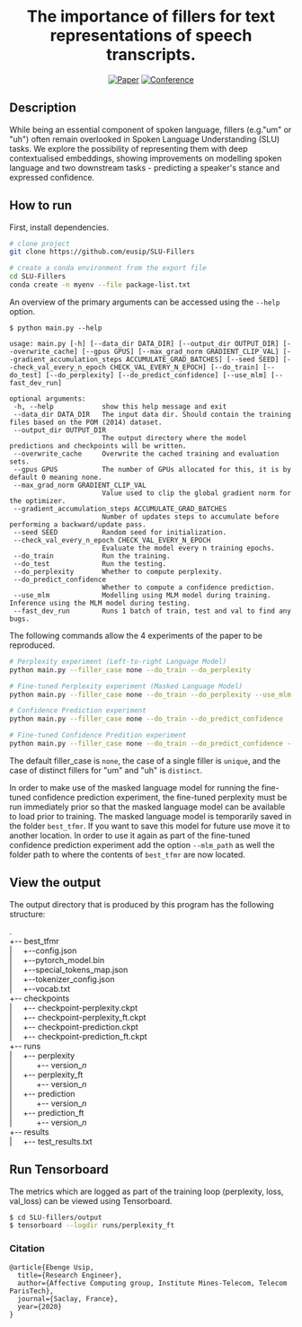 <div align="center">

# The importance of fillers for text representations of speech transcripts.

[![Paper](http://img.shields.io/badge/paper-arxiv.2009.11340-B31B1B.svg)](https://arxiv.org/abs/2009.11340)
[![Conference](http://img.shields.io/badge/EMNLP-2020-4b44ce.svg)](https://2020.emnlp.org/schedule#s1024)
<!--
[![Conference](http://img.shields.io/badge/ICLR-2019-4b44ce.svg)](https://papers.nips.cc/book/advances-in-neural-information-processing-systems-31-2018)
[![Conference](http://img.shields.io/badge/AnyConference-year-4b44ce.svg)](https://papers.nips.cc/book/advances-in-neural-information-processing-systems-31-2018) -->
<!--
ARXIV
[![Paper](http://img.shields.io/badge/arxiv-math.co:1480.1111-B31B1B.svg)](https://www.nature.com/articles/nature14539)
-->
<!--
![CI testing](https://github.com/PyTorchLightning/deep-learning-project-template/workflows/CI%20testing/badge.svg?branch=master&event=push)
-->

<!--
Conference
-->
</div>

## Description
While being an essential component of spoken language, fillers (e.g."um" or "uh") often remain overlooked in Spoken Language Understanding (SLU) tasks. We explore the possibility of representing them with deep contextualised embeddings, showing improvements on modelling spoken language and two downstream tasks - predicting a speaker's stance and expressed confidence.

## How to run
First, install dependencies.
```bash
# clone project
git clone https://github.com/eusip/SLU-Fillers

# create a conda environment from the export file
cd SLU-Fillers
conda create -n myenv --file package-list.txt
 ```
An overview of the primary arguments can be accessed using the `--help` option.
 ```
$ python main.py --help

usage: main.py [-h] [--data_dir DATA_DIR] [--output_dir OUTPUT_DIR] [--overwrite_cache] [--gpus GPUS] [--max_grad_norm GRADIENT_CLIP_VAL] [--gradient_accumulation_steps ACCUMULATE_GRAD_BATCHES] [--seed SEED] [--check_val_every_n_epoch CHECK_VAL_EVERY_N_EPOCH] [--do_train] [--do_test] [--do_perplexity] [--do_predict_confidence] [--use_mlm] [--fast_dev_run]

optional arguments:
  -h, --help            show this help message and exit
  --data_dir DATA_DIR   The input data dir. Should contain the training files based on the POM (2014) dataset.
  --output_dir OUTPUT_DIR
                        The output directory where the model predictions and checkpoints will be written.
  --overwrite_cache     Overwrite the cached training and evaluation sets.
  --gpus GPUS           The number of GPUs allocated for this, it is by default 0 meaning none.
  --max_grad_norm GRADIENT_CLIP_VAL
                        Value used to clip the global gradient norm for the optimizer.
  --gradient_accumulation_steps ACCUMULATE_GRAD_BATCHES
                        Number of updates steps to accumulate before performing a backward/update pass.
  --seed SEED           Random seed for initialization.
  --check_val_every_n_epoch CHECK_VAL_EVERY_N_EPOCH
                        Evaluate the model every n training epochs.
  --do_train            Run the training.
  --do_test             Run the testing.
  --do_perplexity       Whether to compute perplexity.
  --do_predict_confidence
                        Whether to compute a confidence prediction.
  --use_mlm             Modelling using MLM model during training. Inference using the MLM model during testing.
  --fast_dev_run        Runs 1 batch of train, test and val to find any bugs.
 ```
 The following commands allow the 4 experiments of the paper to be reproduced.
 ```bash
# Perplexity experiment (Left-to-right Language Model)
python main.py --filler_case none --do_train --do_perplexity

# Fine-tuned Perplexity experiment (Masked Language Model)
python main.py --filler_case none --do_train --do_perplexity --use_mlm

# Confidence Prediction experiment
python main.py --filler_case none --do_train --do_predict_confidence

# Fine-tuned Confidence Predition experiment
python main.py --filler_case none --do_train --do_predict_confidence --use_mlm
```
The default filler_case is `none`, the case of a single filler is `unique`, and the case of distinct fillers for "um" and "uh" is `distinct`.

In order to make use of the masked language model for running the fine-tuned confidence prediction experiment, the fine-tuned perplexity must be run immediately prior so that the masked language model can be available to load prior to training. The masked language model is temporarily saved in the folder `best_tfmr`. If you want to save this model for future use move it to another location. In order to use it again as part of the fine-tuned confidence prediction experiment add the option `--mlm_path` as well the folder path to where the contents of `best_tfmr` are now located.

## View the output
The output directory that is produced by this program has the following structure:

. <br>
+-- best_tfmr <br>
|&nbsp;&nbsp;&nbsp;&nbsp;&nbsp;+--config.json <br>
|&nbsp;&nbsp;&nbsp;&nbsp;&nbsp;+--pytorch_model.bin <br>
|&nbsp;&nbsp;&nbsp;&nbsp;&nbsp;+--special_tokens_map.json <br>
|&nbsp;&nbsp;&nbsp;&nbsp;&nbsp;+--tokenizer_config.json <br>
|&nbsp;&nbsp;&nbsp;&nbsp;&nbsp;+--vocab.txt <br>
+-- checkpoints <br>
|&nbsp;&nbsp;&nbsp;&nbsp;&nbsp;+-- checkpoint-perplexity.ckpt <br>
|&nbsp;&nbsp;&nbsp;&nbsp;&nbsp;+-- checkpoint-perplexity_ft.ckpt <br>
|&nbsp;&nbsp;&nbsp;&nbsp;&nbsp;+-- checkpoint-prediction.ckpt <br>
|&nbsp;&nbsp;&nbsp;&nbsp;&nbsp;+-- checkpoint-prediction_ft.ckpt <br>
+-- runs <br>
|&nbsp;&nbsp;&nbsp;&nbsp;&nbsp;+-- perplexity <br>
|&nbsp;&nbsp;&nbsp;&nbsp;&nbsp;&nbsp;&nbsp;&nbsp;&nbsp;&nbsp;&nbsp;+-- version_*n* <br>
|&nbsp;&nbsp;&nbsp;&nbsp;&nbsp;+-- perplexity_ft <br>
|&nbsp;&nbsp;&nbsp;&nbsp;&nbsp;&nbsp;&nbsp;&nbsp;&nbsp;&nbsp;&nbsp;+-- version_*n* <br>
|&nbsp;&nbsp;&nbsp;&nbsp;&nbsp;+-- prediction <br>
|&nbsp;&nbsp;&nbsp;&nbsp;&nbsp;&nbsp;&nbsp;&nbsp;&nbsp;&nbsp;&nbsp;+-- version_*n* <br>
|&nbsp;&nbsp;&nbsp;&nbsp;&nbsp;+-- prediction_ft <br>
|&nbsp;&nbsp;&nbsp;&nbsp;&nbsp;&nbsp;&nbsp;&nbsp;&nbsp;&nbsp;&nbsp;+-- version_*n* <br>
+-- results <br>
|&nbsp;&nbsp;&nbsp;&nbsp;&nbsp;+-- test_results.txt

## Run Tensorboard
The metrics which are logged as part of the training loop (perplexity, loss, val_loss) can be viewed using Tensorboard.
```bash
$ cd SLU-fillers/output
$ tensorboard --logdir runs/perplexity_ft
```

<!--
## Imports
This project is setup as a package which means you can now easily import any file into any other file like so:
```python
from project.datasets.mnist import mnist
from project.lit_classifier_main import LitClassifier
from pytorch_lightning import Trainer
-->
<!--
# model
model = LitClassifier()
-->
<!--
# data
train, val, test = mnist()
-->
<!--
# train
trainer = Trainer()
trainer.fit(model, train, val)
-->
<!--
# test using the best model!
trainer.test(test_dataloaders=test)
```
-->


### Citation
```
@article{Ebenge Usip,
  title={Research Engineer},
  author={Affective Computing group, Institute Mines-Telecom, Telecom ParisTech},
  journal={Saclay, France},
  year={2020}
}
```
